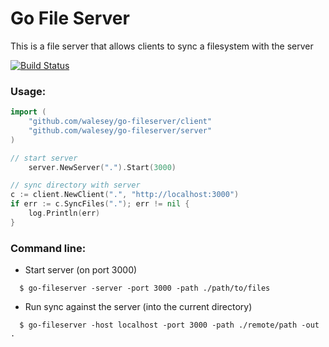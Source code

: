 # Go File Server

This is a file server that allows clients to sync a filesystem with the server

[![Build Status](https://travis-ci.org/walesey/go-fileserver.svg?branch=master)](https://travis-ci.org/walesey/go-fileserver)

### Usage:

``` go
import (
	"github.com/walesey/go-fileserver/client"
	"github.com/walesey/go-fileserver/server"
)

// start server
	server.NewServer(".").Start(3000)

// sync directory with server
c := client.NewClient(".", "http://localhost:3000")
if err := c.SyncFiles("."); err != nil {
	log.Println(err)
}

```

### Command line:

* Start server (on port 3000)

```
  $ go-fileserver -server -port 3000 -path ./path/to/files
```

* Run sync against the server (into the current directory)

```
  $ go-fileserver -host localhost -port 3000 -path ./remote/path -out .
```